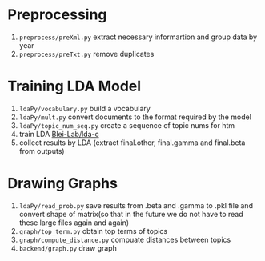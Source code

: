 # Preprocessing

1. `preprocess/preXml.py` extract necessary informartion and group data by year
2. `preprocess/preTxt.py` remove duplicates

# Training LDA Model

1. `ldaPy/vocabulary.py` build a vocabulary
2. `ldaPy/mult.py` convert documents to the format required by the model
3. `ldaPy/topic_num_seq.py` create a sequence of topic nums for htm
4. train LDA [Blei-Lab/lda-c](https://github.com/Blei-Lab/lda-c)
5. collect results by LDA (extract final.other, final.gamma and final.beta from outputs)

# Drawing Graphs

1. `ldaPy/read_prob.py` save results from .beta and .gamma to .pkl file and convert shape of matrix(so that in the future we do not have to read these large files again and again)
2. `graph/top_term.py` obtain top terms of topics
3. `graph/compute_distance.py` compuate distances between topics
4. `backend/graph.py` draw graph










